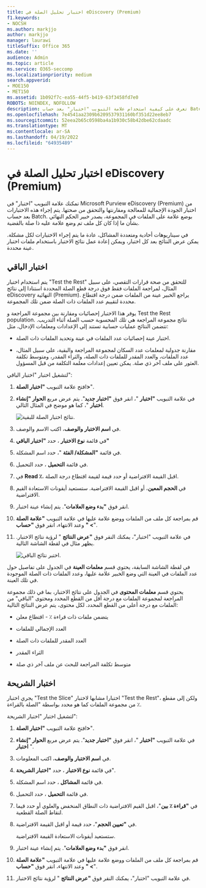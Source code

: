 ```yaml
---
title: اختبار تحليل الصلة في eDiscovery (Premium)
f1.keywords:
- NOCSH
ms.author: markjjo
author: markjjo
manager: laurawi
titleSuffix: Office 365
ms.date: ''
audience: Admin
ms.topic: article
ms.service: O365-seccomp
ms.localizationpriority: medium
search.appverid:
- MOE150
- MET150
ms.assetid: 1b092f7c-ea55-44f5-b419-63f3458fd7e0
ROBOTS: NOINDEX, NOFOLLOW
description: تعرف على كيفية استخدام علامة التبويب "اختبار" بعد حساب Batch في eDiscovery (Premium) لاختبار الجودة الإجمالية للمعالجة ومقارنتها والتحقق من صحتها.
ms.openlocfilehash: 7e4541aa2309b6209537931160bf351d22ee8eb7
ms.sourcegitcommit: 52eea2b65c0598ba4a1b930c58b42dbe62cdaadc
ms.translationtype: MT
ms.contentlocale: ar-SA
ms.lasthandoff: 04/19/2022
ms.locfileid: "64935489"
---
```

# <a name="test-relevance-analysis-in-ediscovery-premium"></a>اختبار تحليل الصلة في eDiscovery (Premium)
  
تمكنك علامة التبويب "اختبار" في Microsoft Purview eDiscovery (Premium) من اختبار الجودة الإجمالية للمعالجة ومقارنتها والتحقق من صحتها. يتم إجراء هذه الاختبارات بعد حساب Batch. بوضع علامة على الملفات في المجموعة، يصدر خبير الحكم النهائي بشأن ما إذا كان كل ملف تم وضع علامة عليه ذا صلة بالقضية.
  
في سيناريوهات أحادية ومتعددة المشاكل، عادة ما يتم إجراء الاختبارات لكل مشكلة. يمكن عرض النتائج بعد كل اختبار، ويمكن إعادة عمل نتائج الاختبار باستخدام ملفات اختبار عينة محددة.
  
## <a name="testing-the-rest"></a>اختبار الباقي

يتم استخدام اختبار "Test the Rest" للتحقق من صحة قرارات التقصي، على سبيل المثال، لمراجعة الملفات فقط فوق درجة قطع الصلة المحددة استنادا إلى نتائج eDiscovery النهائية (Premium). يراجع الخبير عينة من الملفات ضمن درجة اقتطاع محددة لتقييم عدد الملفات ذات الصلة ضمن تلك المجموعة.
  
يوفر هذا الاختبار إحصائيات ومقارنة بين مجموعة المراجعة و Test the Rest population. نتائج مجموعة المراجعة هي تلك المحسوبة حسب الصلة أثناء التدريب. تتضمن النتائج عمليات حسابية تستند إلى الإعدادات ومعلمات الإدخال، مثل:
  
- اختبار عينة إحصائيات عدد الملفات في عينة وتحديد الملفات ذات الصلة.

- مقارنة جدولية لمعلمات عدد السكان لمجموعة المراجعة والبقية، على سبيل المثال، عدد الملفات، والعدد المقدر للملفات ذات الصلة، والثراء المقدر، ومتوسط تكلفة العثور على ملف آخر ذي صلة. يمكن تعيين إعدادات معلمة التكلفة من قبل المسؤول.

لتشغيل اختبار "اختبار الباقي":

1. افتح علامة التبويب **"اختبار الصلة\>**".

2. في علامة التبويب **"اختبار** "، انقر فوق **"اختبار جديد**". يتم عرض مربع **الحوار "إنشاء اختبار** "، كما هو موضح في المثال التالي.

    ![نتائج اختبار الصلة للبقية.](../media/46e6898a-f929-4fd0-88d9-6f91d04b6ce2.png)
  
3. في **اسم الاختبار** **والوصف**، اكتب الاسم والوصف.

4. في قائمة **نوع الاختبار** ، حدد **"اختبار الباقي"**

5. في قائمة **"المشكلة/ الفئة** "، حدد اسم المشكلة.

6. في قائمة **التحميل** ، حدد التحميل. 

7. في **Read ٪**، اقبل القيمة الافتراضية أو حدد قيمة لقيمة اقتطاع درجة الصلة. 

8. في **الحجم المعين**، أو اقبل القيمة الافتراضية. ستستعيد أيقونات الاستعادة القيم الافتراضية.

9. انقر فوق **"بدء وضع العلامات**". يتم إنشاء عينة اختبار.

10. قم بمراجعة كل ملف من الملفات ووضع علامة عليها في علامة التبويب **"علامة الصلة \> "** وعند الانتهاء، انقر فوق **"حساب**".

11. في علامة التبويب "اختبار"، يمكنك النقر فوق **"عرض النتائج** " لرؤية نتائج الاختبار. يظهر مثال في لقطة الشاشة التالية.

    ![اختبر نتائج الباقي.](../media/b95744a9-047d-4c29-992d-04fa7e58e58a.png)
  
في لقطة الشاشة السابقة، يحتوي قسم **معلمات العينة** في الجدول على تفاصيل حول عدد الملفات في العينة التي وضع الخبير علامة عليها، وعدد الملفات ذات الصلة الموجودة في تلك العينة.
  
يحتوي قسم **معلمات المحتوى** في الجدول على نتائج الاختبار، بما في ذلك مجموعة المراجعة لمجموعة الملفات مع درجة أقل من القطع المحدد ومحتوى "الباقي" من الملفات مع درجة أعلى من القطع المحدد. لكل محتوى، يتم عرض النتائج التالية:
  
- يتضمن ملفات ذات قراءة ٪ - اقتطاع معلن

- العدد الإجمالي للملفات

- العدد المقدر للملفات ذات الصلة

- الثراء المقدر

- متوسط تكلفة المراجعة للبحث عن ملف آخر ذي صلة

## <a name="testing-the-slice"></a>اختبار الشريحة

يجري اختبار "Test the Slice" اختبارا مشابها لاختبار "Test the Rest"، ولكن إلى مقطع من مجموعة الملفات كما هو محدد بواسطة "الصلة بالقراءة ٪.

لتشغيل اختبار "اختبار الشريحة":
  
1. افتح علامة التبويب **"اختبار الصلة\>**".

2. في علامة التبويب **"اختبار** "، انقر فوق **"اختبار جديد**". يتم عرض مربع **الحوار "إنشاء اختبار** ".

3. في **اسم الاختبار** **والوصف**، اكتب المعلومات.

4. في قائمة **نوع الاختبار** ، حدد **"اختبار الشريحة**".

5. في قائمة **المشاكل** ، حدد اسم المشكلة.

6. في قائمة **التحميل** ، حدد التحميل.

7. في **"قراءة ٪ بين**"، اقبل القيم الافتراضية ذات النطاق المنخفض والعلوي أو حدد قيما لنقاط الصلة القطعية.

8. في **"تعيين الحجم**"، حدد قيمة أو اقبل القيمة الافتراضية.

    ستستعيد أيقونات الاستعادة القيمة الافتراضية.

9. انقر فوق **"بدء وضع العلامات**". يتم إنشاء عينة اختبار.

10. قم بمراجعة كل ملف من الملفات ووضع علامة عليها في علامة التبويب **"علامة الصلة \> "** وعند الانتهاء، انقر فوق **"حساب**".

11. في علامة التبويب "اختبار"، يمكنك النقر فوق **"عرض النتائج** " لرؤية نتائج الاختبار.
